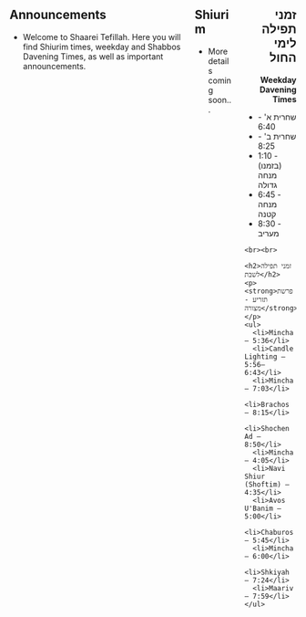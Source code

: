 

<div class="columns">

  <!-- Left Column: Announcements -->
  <div class="column">
    <h2>Announcements</h2>
    <ul>
      <li>Welcome to Shaarei Tefillah. Here you will find Shiurim times, weekday and Shabbos Davening Times, as well as important announcements.</li>
    </ul>
  </div>

  <!-- Middle Column: Shiurim -->
  <div class="column">
    <h2>Shiurim</h2>
    <ul>
      <li>More details coming soon...</li>
    </ul>
  </div>

  <!-- Right Column: Davening Times -->
  <div class="column">
   <div style="text-align: right;">
  <h2 dir="rtl">זמני תפילה לימי החול</h2>
  <p dir="ltr"><strong>Weekday Davening Times</strong></p>
</div>
    <ul>
      <li>שחרית א' - 6:40</li>
      <li>שחרית ב' - 8:25</li>
      <li>1:10 - (בזמנו) מנחה גדולה</li>
      <li>6:45 - מנחה קטנה</li>
      <li>8:30 - מעריב</li>
    </ul>

    <br><br>

    <h2>זמני תפילה לשבת</h2>
    <p><strong>פרשת תזריע - מצורה</strong></p>
    <ul>
      <li>Mincha – 5:36</li>
      <li>Candle Lighting – 5:56–6:43</li>
      <li>Mincha – 7:03</li>
      <li>Brachos – 8:15</li>
      <li>Shochen Ad – 8:50</li>
      <li>Mincha – 4:05</li>
      <li>Navi Shiur (Shoftim) – 4:35</li>
      <li>Avos U'Banim – 5:00</li>
      <li>Chaburos – 5:45</li>
      <li>Mincha – 6:00</li>
      <li>Shkiyah – 7:24</li>
      <li>Maariv – 7:59</li>
    </ul>
  </div>

</div>

